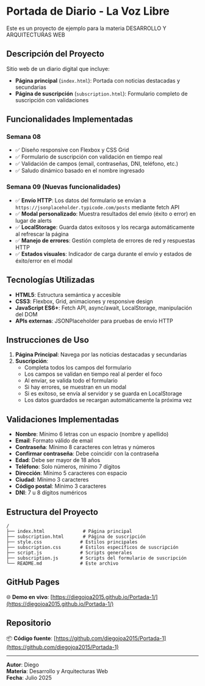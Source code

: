 # Portada de Diario - La Voz Libre

Este es un proyecto de ejemplo para la materia DESARROLLO Y ARQUITECTURAS WEB

## Descripción del Proyecto

Sitio web de un diario digital que incluye:
- **Página principal** (`index.html`): Portada con noticias destacadas y secundarias
- **Página de suscripción** (`subscription.html`): Formulario completo de suscripción con validaciones

## Funcionalidades Implementadas

### Semana 08
- ✅ Diseño responsive con Flexbox y CSS Grid
- ✅ Formulario de suscripción con validación en tiempo real
- ✅ Validación de campos (email, contraseñas, DNI, teléfono, etc.)
- ✅ Saludo dinámico basado en el nombre ingresado

### Semana 09 (Nuevas funcionalidades)
- ✅ **Envío HTTP**: Los datos del formulario se envían a `https://jsonplaceholder.typicode.com/posts` mediante fetch API
- ✅ **Modal personalizado**: Muestra resultados del envío (éxito o error) en lugar de alerts
- ✅ **LocalStorage**: Guarda datos exitosos y los recarga automáticamente al refrescar la página
- ✅ **Manejo de errores**: Gestión completa de errores de red y respuestas HTTP
- ✅ **Estados visuales**: Indicador de carga durante el envío y estados de éxito/error en el modal

## Tecnologías Utilizadas

- **HTML5**: Estructura semántica y accesible
- **CSS3**: Flexbox, Grid, animaciones y responsive design
- **JavaScript ES6+**: Fetch API, async/await, LocalStorage, manipulación del DOM
- **APIs externas**: JSONPlaceholder para pruebas de envío HTTP

## Instrucciones de Uso

1. **Página Principal**: Navega por las noticias destacadas y secundarias
2. **Suscripción**: 
   - Completa todos los campos del formulario
   - Los campos se validan en tiempo real al perder el foco
   - Al enviar, se valida todo el formulario
   - Si hay errores, se muestran en un modal
   - Si es exitoso, se envía al servidor y se guarda en LocalStorage
   - Los datos guardados se recargan automáticamente la próxima vez

## Validaciones Implementadas

- **Nombre**: Mínimo 6 letras con un espacio (nombre y apellido)
- **Email**: Formato válido de email
- **Contraseña**: Mínimo 8 caracteres con letras y números
- **Confirmar contraseña**: Debe coincidir con la contraseña
- **Edad**: Debe ser mayor de 18 años
- **Teléfono**: Solo números, mínimo 7 dígitos
- **Dirección**: Mínimo 5 caracteres con espacio
- **Ciudad**: Mínimo 3 caracteres
- **Código postal**: Mínimo 3 caracteres
- **DNI**: 7 u 8 dígitos numéricos

## Estructura del Proyecto

```
/
├── index.html              # Página principal
├── subscription.html       # Página de suscripción
├── style.css              # Estilos principales
├── subscription.css       # Estilos específicos de suscripción
├── script.js              # Scripts generales
├── subscription.js        # Scripts del formulario de suscripción
└── README.md              # Este archivo
```

## GitHub Pages

🌐 **Demo en vivo**: [https://diegojoa2015.github.io/Portada-1/](https://diegojoa2015.github.io/Portada-1/)

## Repositorio

📦 **Código fuente**: [https://github.com/diegojoa2015/Portada-1](https://github.com/diegojoa2015/Portada-1)

---

**Autor**: Diego  
**Materia**: Desarrollo y Arquitecturas Web  
**Fecha**: Julio 2025
